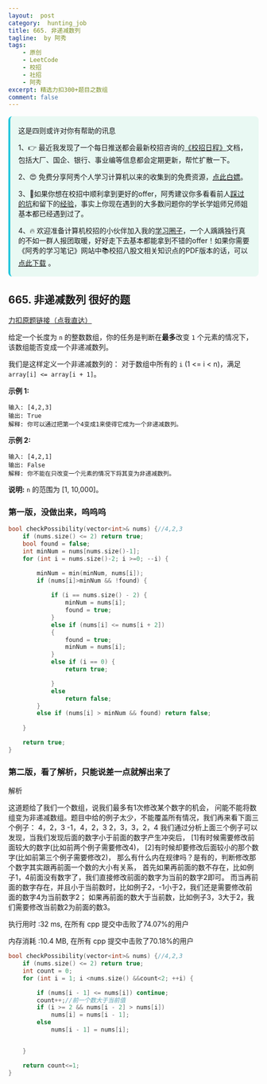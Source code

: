 ```yaml
---
layout:  post
category:  hunting_job
title: 665. 非递减数列
tagline:  by 阿秀
tags:
    - 原创
    - LeetCode
    - 校招
    - 社招
    - 阿秀
excerpt: 精选力扣300+题目之数组
comment: false
---
```




<div style="border-color: #24C6DC;
            background-color: #e9f9f3;         
            margin: 1rem 0;
        padding: .25rem 1rem;
        border-left-width: .3rem;
        border-left-style: solid;
        border-radius: .5rem;
        color: inherit;">
  <p>这是四则或许对你有帮助的讯息</p>
  <p>1、👉 最近我发现了一个每日推送都会最新校招咨询的<a style="text-decoration: underline" href="https://flowus.cn/ee50d5eb-3cd5-4f74-880e-95b215dd4ff2" target="_blank">《校招日程》</a>文档，包括大厂、国企、银行、事业编等信息都会定期更新，帮忙扩散一下。</p>  
  <p>2、😍
    免费分享阿秀个人学习计算机以来的收集到的免费资源，<a style="text-decoration: underline" href="/notes/07-resources/01-free/01-introduce.html" target="_blank">点此白嫖</a>。
  </p>
  <p>3、🚀如果你想在校招中顺利拿到更好的offer，阿秀建议你多看看前人<a style="text-decoration: underline" href="https://www.yuque.com/tuobaaxiu/httmmc/npg1k81zeq4wfpyz" target="_blank">踩过的坑</a>和留下的<a style="text-decoration: underline"  target="_blank" href="https://www.yuque.com/tuobaaxiu/httmmc/gge9ppd0mbu2d3dp">经验</a>，事实上你现在遇到的大多数问题你的学长学姐师兄师姐基本都已经遇到过了。
  </p>
  <p>4、🔥 欢迎准备计算机校招的小伙伴加入我的<a  style="text-decoration: underline" href="https://www.yuque.com/tuobaaxiu/httmmc/xg0otqvc17wfx4u9" target="_blank">学习圈子</a>，一个人踽踽独行真的不如一群人报团取暖，好好走下去基本都能拿到不错的offer！如果你需要《阿秀的学习笔记》网站中📚︎校招八股文相关知识点的PDF版本的话，可以<a style="text-decoration: underline" href="/notes/08-other/02-question.html#_5、如何下载阿秀的学习笔记内容pdf版本" target="_blank">点此下载</a> 。</p>   </div>


## 665. 非递减数列 很好的题

[力扣原题链接（点我直达）](https://leetcode-cn.com/problems/non-decreasing-array/)

给定一个长度为 `n` 的整数数组，你的任务是判断在**最多**改变 `1` 个元素的情况下，该数组能否变成一个非递减数列。

我们是这样定义一个非递减数列的： 对于数组中所有的 `i` (1 <= i < n)，满足 `array[i] <= array[i + 1]`。

**示例 1:**

```
输入: [4,2,3]
输出: True
解释: 你可以通过把第一个4变成1来使得它成为一个非递减数列。
```

**示例 2:**

```
输入: [4,2,1]
输出: False
解释: 你不能在只改变一个元素的情况下将其变为非递减数列。
```

**说明:**  `n` 的范围为 [1, 10,000]。





### 第一版，没做出来，呜呜呜

```cpp
bool checkPossibility(vector<int>& nums) {//4,2,3
	if (nums.size() <= 2) return true;
	bool found = false;
	int minNum = nums[nums.size()-1];
	for (int i = nums.size()-2; i >=0; --i) {

		minNum = min(minNum, nums[i]);
		if (nums[i]>minNum && !found) {
			
			if (i == nums.size() - 2) {
				minNum = nums[i];
				found = true;
			}
			else if (nums[i] <= nums[i + 2])
			{
				found = true;
				minNum = nums[i];
			}
			else if (i == 0) {
				return true;

			}
			else
				return false;
		}
		else if (nums[i] > minNum && found) return false;
		
	}

	return true;
}
```





### 第二版，看了解析，只能说差一点就解出来了

解析

这道题给了我们一个数组，说我们最多有1次修改某个数字的机会，
  问能不能将数组变为非递减数组。题目中给的例子太少，不能覆盖所有情况，我们再来看下面三个例子：
	4，2，3
	-1，4，2，3
	2，3，3，2，4
我们通过分析上面三个例子可以发现，当我们发现后面的数字小于前面的数字产生冲突后，
[1]有时候需要修改前面较大的数字(比如前两个例子需要修改4)，
[2]有时候却要修改后面较小的那个数字(比如前第三个例子需要修改2)，
那么有什么内在规律吗？是有的，判断修改那个数字其实跟再前面一个数的大小有关系，
首先如果再前面的数不存在，比如例子1，4前面没有数字了，我们直接修改前面的数字为当前的数字2即可。
而当再前面的数字存在，并且小于当前数时，比如例子2，-1小于2，我们还是需要修改前面的数字4为当前数字2；
如果再前面的数大于当前数，比如例子3，3大于2，我们需要修改当前数2为前面的数3。





执行用时 :32 ms, 在所有 cpp 提交中击败了74.07%的用户

内存消耗 :10.4 MB, 在所有 cpp 提交中击败了70.18%的用户



```cpp
bool checkPossibility(vector<int>& nums) {//4,2,3
	if (nums.size() <= 2) return true;
	int count = 0;
	for (int i = 1; i <nums.size() &&count<2; ++i) {

		if (nums[i - 1] <= nums[i]) continue;
		count++;//前一个数大于当前值
		if (i >= 2 && nums[i - 2] > nums[i])
			nums[i] = nums[i - 1];
		else
			nums[i - 1] = nums[i];


	}

	return count<=1;
}
```

<p id="最长连续递增序列"></p>

